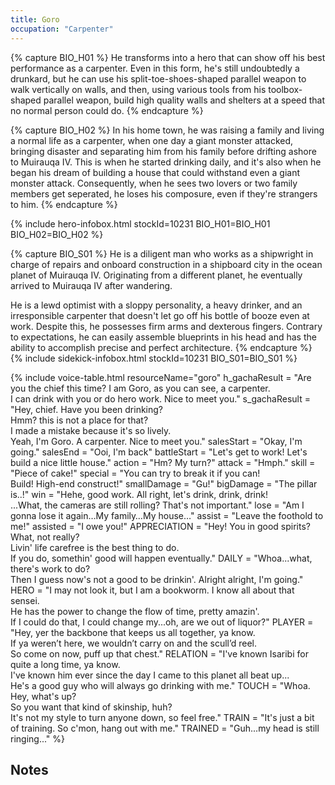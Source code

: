 ```yaml
---
title: Goro
occupation: "Carpenter"
---
```


{% capture BIO_H01 %}
He transforms into a hero that can show off his best performance as a carpenter.  Even in this form, he's still undoubtedly a drunkard, but he can use his split-toe-shoes-shaped parallel weapon to walk vertically on walls, and then, using various tools from his toolbox-shaped parallel weapon, build high quality walls and shelters at a speed that no normal person could do.
{% endcapture %}

{% capture BIO_H02 %}
In his home town, he was raising a family and living a normal life as a carpenter, when one day a giant monster attacked, bringing disaster and separating him from his family before drifting ashore to Muirauqa IV.  This is when he started drinking daily, and it's also when he began his dream of building a house that could withstand even a giant monster attack.  Consequently, when he sees two lovers or two family members get seperated, he loses his composure, even if they're strangers to him. 
{% endcapture %}

{% include hero-infobox.html stockId=10231 BIO_H01=BIO_H01 BIO_H02=BIO_H02 %}

{% capture BIO_S01 %}
He is a diligent man who works as a shipwright in charge of repairs and onboard construction in a shipboard city in the ocean planet of Muirauqa IV. Originating from a different planet, he eventually arrived to Muirauqa IV after wandering.

He is a lewd optimist with a sloppy personality, a heavy drinker, and an irresponsible carpenter that doesn't let go off his bottle of booze even at work. Despite this, he possesses firm arms and dexterous fingers. Contrary to expectations, he can easily assemble blueprints in his head and has the ability to accomplish precise and perfect architecture.
{% endcapture %}
{% include sidekick-infobox.html stockId=10231 BIO_S01=BIO_S01 %}

{% include voice-table.html resourceName="goro"
h_gachaResult = "Are you the chief this time? I am Goro, as you can see, a carpenter.<br>I can drink with you or do hero work. Nice to meet you."
s_gachaResult = "Hey, chief. Have you been drinking?<br>Hmm? this is not a place for that?<br>I made a mistake because it's so lively.<br>Yeah, I'm Goro. A carpenter. Nice to meet you."
salesStart = "Okay, I'm going."
salesEnd = "Ooi, I'm back"
battleStart = "Let's get to work! Let's build a nice little house."
action = "Hm? My turn?"
attack = "Hmph."
skill = "Piece of cake!"
special = "You can try to break it if you can!<br>Build! High-end construct!"
smallDamage = "Gu!"
bigDamage = "The pillar is..!"
win = "Hehe, good work. All right, let's drink, drink, drink!<br>...What, the cameras are still rolling? That's not important."
lose = "Am I gonna lose it again…My family…My house…"
assist = "Leave the foothold to me!"
assisted = "I owe you!"
APPRECIATION = "Hey! You in good spirits? What, not really?<br>Livin' life carefree is the best thing to do.<br>If you do, somethin' good will happen eventually."
DAILY = "Whoa...what, there's work to do?<br>Then I guess now's not a good to be drinkin'. Alright alright, I'm going."
HERO = "I may not look it, but I am a bookworm. I know all about that sensei. <br>He has the power to change the flow of time, pretty amazin'.<br>If I could do that, I could change my...oh, are we out of liquor?"
PLAYER = "Hey, yer the backbone that keeps us all together, ya know.<br>If ya weren’t here, we wouldn’t carry on and the scull’d reel. <br>So come on now, puff up that chest."
RELATION = "I've known Isaribi for quite a long time, ya know.<br>I've known him ever since the day I came to this planet all beat up...<br>He's a good guy who will always go drinking with me."
TOUCH = "Whoa.  Hey, what's up?<br>So you want that kind of skinship, huh?<br>It's not my style to turn anyone down, so feel free."
TRAIN = "It's just a bit of training.  So c'mon, hang out with me."
TRAINED = "Guh...my head is still ringing..."
%}

## Notes

